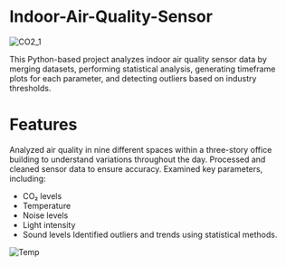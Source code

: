 # Indoor-Air-Quality-Sensor

![CO2_1](https://github.com/user-attachments/assets/328bfe5d-5877-4228-aa54-d698d857bb1d)

This Python-based project analyzes indoor air quality sensor data by merging datasets, performing statistical analysis, generating timeframe plots for each parameter, and detecting outliers based on industry thresholds.

# Features

Analyzed air quality in nine different spaces within a three-story office building to understand variations throughout the day.
Processed and cleaned sensor data to ensure accuracy.
Examined key parameters, including:
- CO₂ levels
- Temperature
- Noise levels
- Light intensity
- Sound levels
Identified outliers and trends using statistical methods.


![Temp](https://github.com/user-attachments/assets/1d826b8f-fbbf-45fa-8eec-2f03fc84e0ad)
